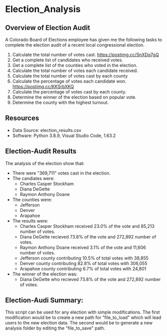 # Election_Analysis

## Overview of Election Audit
A Colorado Board of Elections employee has given me the following tasks to complete the election audit of a recent local congressional election. 

1. Calculate the total number of votes cast. https://postimg.cc/SnXDq7gQ
2. Get a complete list of candidates who received votes.
3. Get a complete list of the counties who voted in the election.
4. Calculate the total number of votes each candidate received.
5. Calculate the total number of votes cast by each county
6. Calculate the percentage of votes each candidate won. https://postimg.cc/KKSrbXKQ
7. Calculate the percentage of votes cast by each county.
8. Determine the winner of the election based on popular vote.
9. Determine the county with the highest turnout.

## Resources
- Data Source: election_results.csv
- Software: Python 3.8.9, Visual Studio Code, 1.63.2

## Election-Audit Results
The analysis of the election show that: 
- There were "369,711" votes cast in the election.
- The candiates were:
  - Charles Casper Stockham
  - Diana DeGette
  - Raymon Anthony Doane
- The counties were:
  - Jefferson
  - Denver 
  - Arapahoe  
- The results were:
  -   Charles Casper Stockham received 23.0% of the vote and 85,213 number of votes.
  -   Diana DeGette recieved 73.8% of the vote and 272,892 number of votes.
  -   Raymon Anthony Doane received 3.1% of the vote and 11,606 number of votes.
  - Jefferson county contributing 10.5% of total votes with 38,855
  - Denver county contributing 82.8% of total votes with 306,055
  - Arapahoe county contributing 6.7% of total votes with 24,801  
- The winner of the election was:
  - Diana DeGette who recieved 73.8% of the vote and 272,892 number of votes.

## Election-Audi Summary:
This script can be used for any election with simple modifications. The first modification would be to create a new path for "file_to_load" which will lead users to the new election data. The second would be to generate a new analysis folder by editing the "file_to_save" path. 
